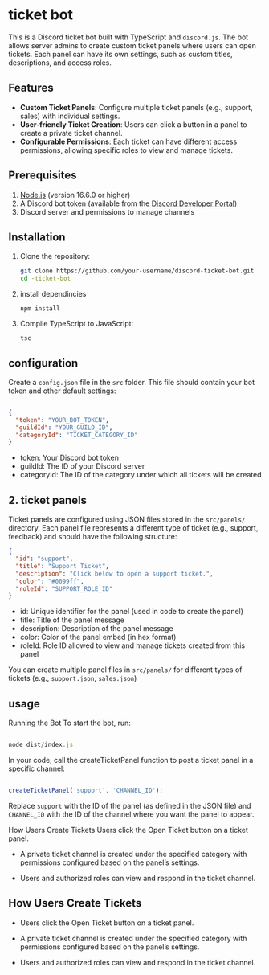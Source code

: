 # ticket bot 


This is a Discord ticket bot built with TypeScript and `discord.js`. The bot allows server admins to create custom ticket panels where users can open tickets. Each panel can have its own settings, such as custom titles, descriptions, and access roles.

## Features

- **Custom Ticket Panels**: Configure multiple ticket panels (e.g., support, sales) with individual settings.
- **User-friendly Ticket Creation**: Users can click a button in a panel to create a private ticket channel.
- **Configurable Permissions**: Each ticket can have different access permissions, allowing specific roles to view and manage tickets.

## Prerequisites

1. [Node.js](https://nodejs.org/) (version 16.6.0 or higher)
2. A Discord bot token (available from the [Discord Developer Portal](https://discord.com/developers/applications))
3. Discord server and permissions to manage channels

## Installation

1. Clone the repository:

   ```bash
   git clone https://github.com/your-username/discord-ticket-bot.git
   cd -ticket-bot

2. install dependincies 

   ```npm install```

2. Compile TypeScript to JavaScript:

     ```tsc```

## configuration 

Create a `config.json` file in the `src` folder. This file should contain your bot token and other default settings:

``` json 

{
  "token": "YOUR_BOT_TOKEN",
  "guildId": "YOUR_GUILD_ID",
  "categoryId": "TICKET_CATEGORY_ID"
}

```

* token: Your Discord bot token
* guildId: The ID of your Discord server
* categoryId: The ID of the category under which all tickets will be created

## 2. ticket panels 

Ticket panels are configured using JSON files stored in the `src/panels/` directory. Each panel file represents a different type of ticket (e.g., support, feedback) and should have the following structure:

``` json 
{
  "id": "support",
  "title": "Support Ticket",
  "description": "Click below to open a support ticket.",
  "color": "#0099ff",
  "roleId": "SUPPORT_ROLE_ID"
}

```

* id: Unique identifier for the panel (used in code to create the panel)
* title: Title of the panel message
* description: Description of the panel message
* color: Color of the panel embed (in hex format)
* roleId: Role ID allowed to view and manage tickets created from this panel

You can create multiple panel files in `src/panels/` for different types of tickets (e.g., `support.json`, `sales.json`) 

## usage 

Running the Bot
To start the bot, run:

``` typescript

node dist/index.js 

``` 


In your code, call the createTicketPanel function to post a ticket panel in a specific channel: 

``` typescript

createTicketPanel('support', 'CHANNEL_ID');

``` 

Replace ```support``` with the ID of the panel (as defined in the JSON file) and ```CHANNEL_ID``` with the ID of the channel where you want the panel to appear.

How Users Create Tickets
Users click the Open Ticket button on a ticket panel.

* A private ticket channel is created under the specified category with permissions configured based on the panel’s settings.

* Users and authorized roles can view and respond in the ticket channel.

## How Users Create Tickets

* Users click the Open Ticket button on a ticket panel.

* A private ticket channel is created under the specified category with permissions configured based on the panel’s settings.

* Users and authorized roles can view and respond in the ticket channel.

